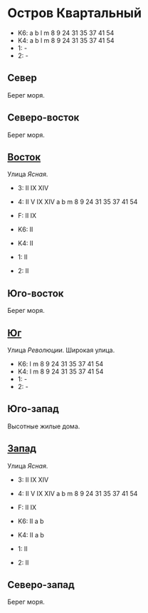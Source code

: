 # Остров Квартальный

* K6:   a   b   l   m
        8   9   24  31  35  37  41  54
* K4:   a   b   l   m
        8   9   24  31  35  37  41  54
* 1:    -
* 2:    -

## Север

Берег моря.

## Северо-восток

Берег моря.

## [Восток](./15550050.md)

Улица *Ясная*.

* 3:    II  IX  XIV
* 4:    II  V   IX  XIV
        a   b   m
        8   9   24  31  35  37  41  54
* F:    II  IX

* K6:   II
* K4:   II
* 1:    II
* 2:    II

## Юго-восток

Берег моря.

## [Юг](./15540060.md)

Улица *Революции*.
Широкая улица.

* K6:   l   m
        8   9   24  31  35  37  41  54
* K4:   l   m
        8   9   24  31  35  37  41  54
* 1:    -
* 2:    -

## Юго-запад

Высотные жилые дома.

## [Запад](./530150.md)

Улица *Ясная*.

* 3:    II  IX  XIV
* 4:    II  V   IX  XIV
        a   b   m
        8   9   24  31  35  37  41  54
* F:    II  IX

* K6:   II
        a   b
* K4:   II
        a   b
* 1:    II
* 2:    II

## Северо-запад

Берег моря.
